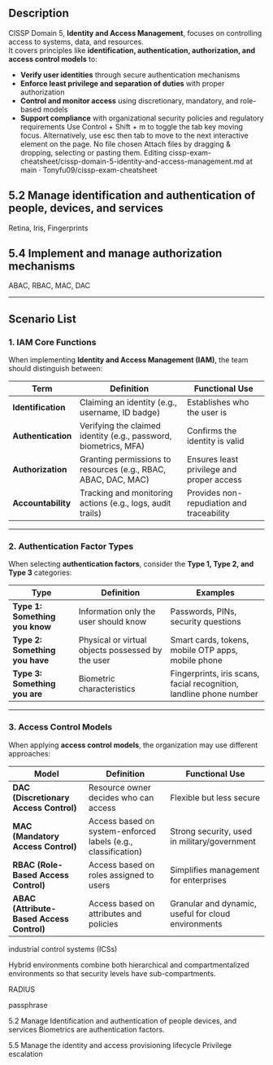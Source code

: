 ## Description  
CISSP Domain 5, **Identity and Access Management**, focuses on controlling access to systems, data, and resources.  
It covers principles like **identification, authentication, authorization, and access control models** to:  

- **Verify user identities** through secure authentication mechanisms  
- **Enforce least privilege and separation of duties** with proper authorization  
- **Control and monitor access** using discretionary, mandatory, and role-based models  
- **Support compliance** with organizational security policies and regulatory requirements
Use Control + Shift + m to toggle the tab key moving focus. Alternatively, use esc then tab to move to the next interactive element on the page.
No file chosen
Attach files by dragging & dropping, selecting or pasting them.
Editing cissp-exam-cheatsheet/cissp-domain-5-identity-and-access-management.md at main · Tonyfu09/cissp-exam-cheatsheet
 


## 5.2 Manage identification and authentication of people, devices, and services
Retina, Iris, Fingerprints

## 5.4 Implement and manage authorization mechanisms
ABAC, RBAC, MAC, DAC

---

## Scenario List

### 1. IAM Core Functions  
When implementing **Identity and Access Management (IAM)**, the team should distinguish between:  

| Term | Definition | Functional Use |
|------|------------|----------------|
| **Identification** | Claiming an identity (e.g., username, ID badge) | Establishes who the user is |
| **Authentication** | Verifying the claimed identity (e.g., password, biometrics, MFA) | Confirms the identity is valid |
| **Authorization** | Granting permissions to resources (e.g., RBAC, ABAC, DAC, MAC) | Ensures least privilege and proper access |
| **Accountability** | Tracking and monitoring actions (e.g., logs, audit trails) | Provides non-repudiation and traceability |

---

### 2. Authentication Factor Types  
When selecting **authentication factors**, consider the **Type 1, Type 2, and Type 3** categories:  

| Type | Definition | Examples |
|------|------------|----------|
| **Type 1: Something you know** | Information only the user should know | Passwords, PINs, security questions |
| **Type 2: Something you have** | Physical or virtual objects possessed by the user | Smart cards, tokens, mobile OTP apps, mobile phone |
| **Type 3: Something you are** | Biometric characteristics | Fingerprints, iris scans, facial recognition, landline phone number |

---

### 3. Access Control Models  
When applying **access control models**, the organization may use different approaches:  

| Model | Definition | Functional Use |
|-------|------------|----------------|
| **DAC (Discretionary Access Control)** | Resource owner decides who can access | Flexible but less secure |
| **MAC (Mandatory Access Control)** | Access based on system-enforced labels (e.g., classification) | Strong security, used in military/government |
| **RBAC (Role-Based Access Control)** | Access based on roles assigned to users | Simplifies management for enterprises |
| **ABAC (Attribute-Based Access Control)** | Access based on attributes and policies | Granular and dynamic, useful for cloud environments |


industrial control systems (ICSs)

Hybrid environments combine both hierarchical and compartmentalized environments so that security levels have sub-compartments.

RADIUS

passphrase

5.2 Manage Identification and authentication of people devices, and services
Biometrics are authentication factors.

5.5 Manage the identity and access provisioning lifecycle
Privilege escalation


